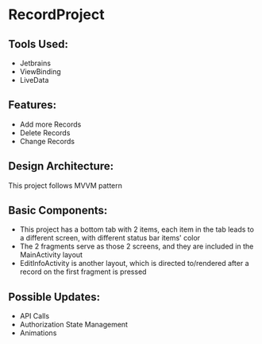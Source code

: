 # RecordProject

## Tools Used:
- Jetbrains
- ViewBinding
- LiveData

## Features:
- Add more Records
- Delete Records
- Change Records

## Design Architecture:
This project follows MVVM pattern

## Basic Components:
- This project has a bottom tab with 2 items, each item in the tab leads to a different screen, with different status bar items' color
- The 2 fragments serve as those 2 screens, and they are included in the MainActivity layout
- EditInfoActivity is another layout, which is directed to/rendered after a record on the first fragment is pressed

## Possible Updates:
- API Calls
- Authorization State Management
- Animations